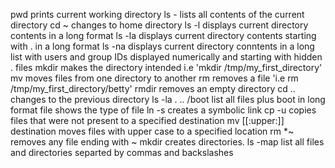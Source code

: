 pwd prints current working directory
ls - lists all contents of the current directory
cd ~ changes to home directory
ls -l displays current directory contents in a long format
ls -la displays current directory contents starting with . in a long format
ls -na displays current directory conntents in a long list with users and group IDs displayed numerically and starting with hidden . files
mkdir makes the directory intended i.e 'mkdir /tmp/my_first_directory'
mv moves files from one directory to another
rm removes a file 'i.e rm /tmp/my_first_directory/betty'
rmdir removes an empty directory
cd .. changes to the previous directory
ls -la . .. /boot list all files plus boot in long format
file shows the type of file
ln -s creates a symbolic link
cp -u copies files that were not present to a specified destination
mv [[:upper:]] destination moves files with upper case to a specified location
rm *~ removes any file ending with ~
mkdir creates directories.
ls -map list all files and directories separted by commas and backslashes

